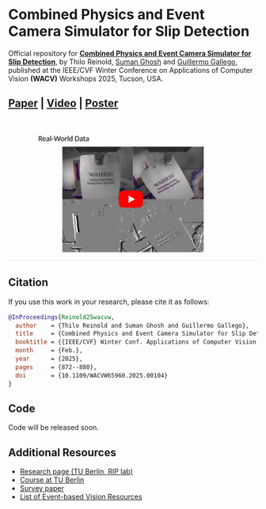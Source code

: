 # Combined Physics and Event Camera Simulator for Slip Detection

Official repository for [**Combined Physics and Event Camera Simulator for Slip Detection**](http://doi.org/10.1109/WACVW65960.2025.00104), by Thilo Reinold, [Suman Ghosh](https://www.linkedin.com/in/suman-ghosh-a8762576/) and [Guillermo Gallego](http://www.guillermogallego.es), published at the IEEE/CVF Winter Conference on Applications of Computer Vision **(WACV)** Workshops 2025, Tucson, USA.
<h2 align="left">
  
[Paper](https://arxiv.org/pdf/2503.04838) | [Video](https://youtu.be/U4eAC0ao2R8) | [Poster](250226_WACV_EVGEN_poster.pdf)
</h2>

[![EVGEN: Combined Physics and Event Camera Simulator for Slip Detection](video_thumbnail_slip.png)](https://youtu.be/U4eAC0ao2R8)

## Citation

If you use this work in your research, please cite it as follows:

```bibtex
@InProceedings{Reinold25wacvw,
  author    = {Thilo Reinold and Suman Ghosh and Guillermo Gallego},
  title     = {Combined Physics and Event Camera Simulator for Slip Detection},
  booktitle = {{IEEE/CVF} Winter Conf. Applications of Computer Vision (WACV) Workshops},
  month     = {Feb.},
  year      = {2025},
  pages     = {872--880},
  doi       = {10.1109/WACVW65960.2025.00104}
}
```

## Code

Code will be released soon.

## Additional Resources

* [Research page (TU Berlin, RIP lab)](https://sites.google.com/view/guillermogallego/research/event-based-vision)
* [Course at TU Berlin](https://sites.google.com/view/guillermogallego/teaching/event-based-robot-vision)
* [Survey paper](http://rpg.ifi.uzh.ch/docs/EventVisionSurvey.pdf)
* [List of Event-based Vision Resources](https://github.com/uzh-rpg/event-based_vision_resources)
